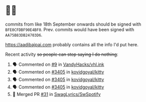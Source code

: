 # 👋🏻
<!--
**aadibajpai/aadibajpai** is a ✨ _special_ ✨ repository because its `README.md` (this file) appears on your GitHub profile.
-->
commits from like 18th September onwards should be signed with `BFE0CFDBF90E4BF0`. Prev. commits would have been signed with `AA75B83DB24703D6`.

https://aadibajpai.com probably contains all the info I'd put here.

Recent activity ~~so people can stop saying I do nothing~~:
<!--START_SECTION:activity-->
1. 🗣 Commented on [#9](https://github.com/VandyHacks/vhl.ink/issues/9) in [VandyHacks/vhl.ink](https://github.com/VandyHacks/vhl.ink)
2. 🗣 Commented on [#3405](https://github.com/kovidgoyal/kitty/issues/3405) in [kovidgoyal/kitty](https://github.com/kovidgoyal/kitty)
3. 🗣 Commented on [#3405](https://github.com/kovidgoyal/kitty/issues/3405) in [kovidgoyal/kitty](https://github.com/kovidgoyal/kitty)
4. 🗣 Commented on [#3405](https://github.com/kovidgoyal/kitty/issues/3405) in [kovidgoyal/kitty](https://github.com/kovidgoyal/kitty)
5. 🎉 Merged PR [#31](https://github.com/SwagLyrics/SwSpotify/pull/31) in [SwagLyrics/SwSpotify](https://github.com/SwagLyrics/SwSpotify)
<!--END_SECTION:activity-->
